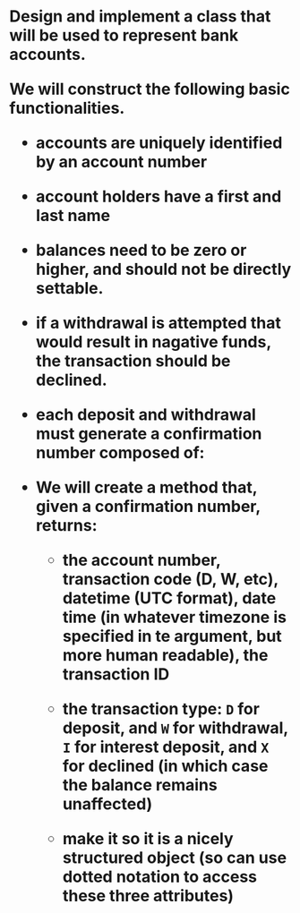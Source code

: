 <h1> Design and implement a class that will be used to represent bank accounts.

We will construct the following basic functionalities.

- accounts are uniquely identified by an **account number** 

- account holders have a **first** and **last** name

- **balances** need to be zero or higher, and should not be directly settable.

- if a withdrawal is attempted that would result in nagative funds, the transaction should be declined.

- each deposit and withdrawal must generate a **confirmation number** composed of:

- We will create a **method** that, given a confirmation number, returns:

    - the account number, transaction code (D, W, etc), datetime (UTC format), date time (in whatever timezone is specified in te argument, but more human readable), the transaction ID

    - the transaction type: `D` for deposit, and `W` for withdrawal, `I` for interest deposit, and `X` for declined (in which case the balance remains unaffected)

    - make it so it is a nicely structured object (so can use dotted notation to access these three attributes)